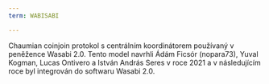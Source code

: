 ```yaml
---
term: WABISABI

---
```

Chaumian coinjoin protokol s centrálním koordinátorem používaný v peněžence Wasabi 2.0. Tento model navrhli Ádám Ficsór (nopara73), Yuval Kogman, Lucas Ontivero a István András Seres v roce 2021 a v následujícím roce byl integrován do softwaru Wasabi 2.0.